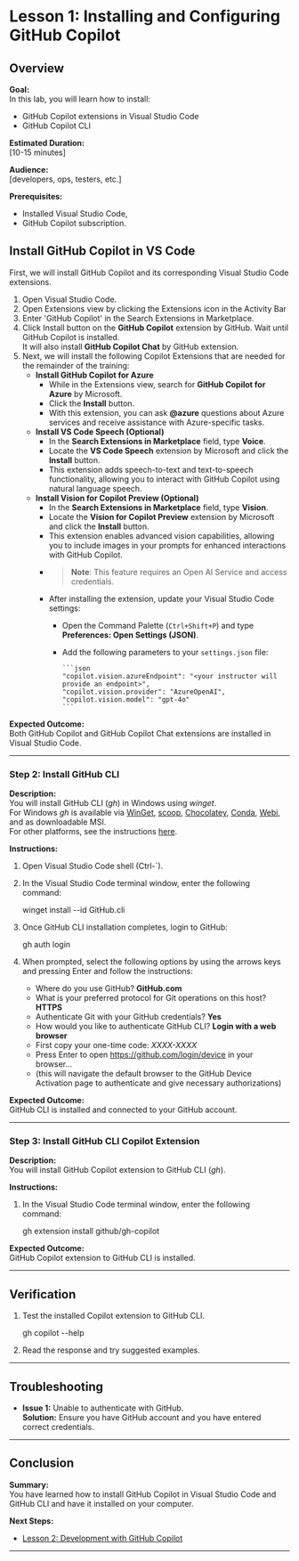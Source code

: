# Lesson 1: Installing and Configuring GitHub Copilot

## Overview

**Goal:**  
In this lab, you will learn how to install:

- GitHub Copilot extensions in Visual Studio Code
- GitHub Copilot CLI

**Estimated Duration:**  
[10-15 minutes]

**Audience:**  
[developers, ops, testers, etc.]

**Prerequisites:**

- Installed Visual Studio Code,
- GitHub Copilot subscription.

## Install GitHub Copilot in VS Code

First, we will install GitHub Copilot and its corresponding Visual Studio Code extensions.

1. Open Visual Studio Code.
2. Open Extensions view by clicking the Extensions icon in the Activity Bar
3. Enter 'GitHub Copilot' in the Search Extensions in Marketplace.
4. Click Install button on the **GitHub Copilot** extension by GitHub.
   Wait until GitHub Copilot is installed.  
   It will also install **GitHub Copilot Chat** by GitHub extension.
5. Next, we will install the following Copilot Extensions that are needed for the remainder of the training:
      - **Install GitHub Copilot for Azure**  
         - While in the Extensions view, search for **GitHub Copilot for Azure** by Microsoft.  
         - Click the **Install** button.  
         - With this extension, you can ask **@azure** questions about Azure services and receive assistance with Azure-specific tasks.  
      - **Install VS Code Speech (Optional)**  
         - In the **Search Extensions in Marketplace** field, type **Voice**.  
         - Locate the **VS Code Speech** extension by Microsoft and click the **Install** button.  
         - This extension adds speech-to-text and text-to-speech functionality, allowing you to interact with GitHub Copilot using natural language speech.
      - **Install Vision for Copilot Preview (Optional)**  
         - In the **Search Extensions in Marketplace** field, type **Vision**.  
         - Locate the **Vision for Copilot Preview** extension by Microsoft and click the **Install** button.  
         - This extension enables advanced vision capabilities, allowing you to include images in your prompts for enhanced interactions with GitHub Copilot.
         - >**Note**: This feature requires an Open AI Service and access credentials.
         - After installing the extension, update your Visual Studio Code settings:  
            - Open the Command Palette (`Ctrl+Shift+P`) and type **Preferences: Open Settings (JSON)**.  
            - Add the following parameters to your `settings.json` file:  

                  ```json
                  "copilot.vision.azureEndpoint": "<your instructor will provide an endpoint>",  
                  "copilot.vision.provider": "AzureOpenAI",  
                  "copilot.vision.model": "gpt-4o"
                  ```  

**Expected Outcome:**  
Both GitHub Copilot and GitHub Copilot Chat extensions are installed in Visual Studio Code.

---

### Step 2: Install GitHub CLI

**Description:**  
You will install GitHub CLI (_gh_) in Windows using _winget_.  
For Windows _gh_ is available via [WinGet](https://github.com/microsoft/winget-cli), [scoop](https://scoop.sh/), [Chocolatey](https://chocolatey.org/), [Conda](https://github.com/cli/cli?tab=readme-ov-file#conda), [Webi](https://github.com/cli/cli?tab=readme-ov-file#webi), and as downloadable MSI.  
For other platforms, see the instructions [here](https://github.com/cli/cli?tab=readme-ov-file#installation).

**Instructions:**

1. Open Visual Studio Code shell (Ctrl-`).
2. In the Visual Studio Code terminal window, enter the following command:

      winget install --id GitHub.cli  

3. Once GitHub CLI installation completes, login to GitHub:

      gh auth login

4. When prompted, select the following options by using the arrows keys and pressing Enter and follow the instructions:

   - Where do you use GitHub? **GitHub.com**
   - What is your preferred protocol for Git operations on this host? **HTTPS**
   - Authenticate Git with your GitHub credentials? **Yes**
   - How would you like to authenticate GitHub CLI? **Login with a web browser**
   - First copy your one-time code: _XXXX-XXXX_
   - Press Enter to open <https://github.com/login/device> in your browser...
   - (this will navigate the default browser to the GitHub Device Activation page to authenticate and give necessary authorizations)

**Expected Outcome:**  
GitHub CLI is installed and connected to your GitHub account.

---

### Step 3: Install GitHub CLI Copilot Extension

**Description:**  
You will install GitHub Copilot extension to GitHub CLI (_gh_).

**Instructions:**

1. In the Visual Studio Code terminal window, enter the following command:

      gh extension install github/gh-copilot

**Expected Outcome:**  
GitHub Copilot extension to GitHub CLI is installed.

---

## Verification

1. Test the installed Copilot extension to GitHub CLI.

      gh copilot --help

2. Read the response and try suggested examples.

---

## Troubleshooting

- **Issue 1:** Unable to authenticate with GitHub.  
  **Solution:** Ensure you have GitHub account and you have entered correct credentials.

---

## Conclusion

**Summary:**  
You have learned how to install GitHub Copilot in Visual Studio Code and GitHub CLI and have it installed on your computer.

**Next Steps:**

- [Lesson 2: Development with GitHub Copilot](2-development-with-copilot.md)

---

